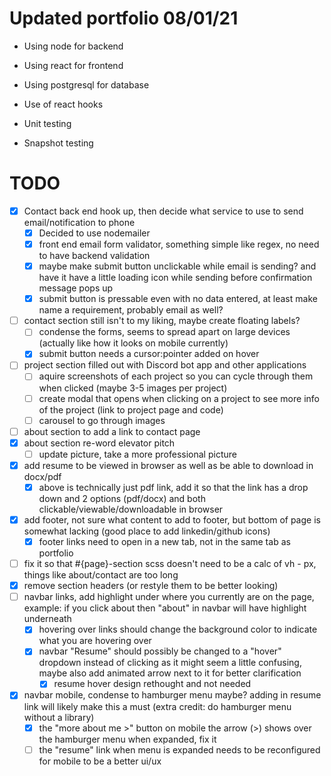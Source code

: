 # Updated portfolio 08/01/21

- Using node for backend
- Using react for frontend
- Using postgresql for database

- Use of react hooks
- Unit testing
- Snapshot testing

# TODO

- [X] Contact back end hook up, then decide what service to use to send email/notification to phone
    - [X] Decided to use nodemailer
    - [x] front end email form validator, something simple like regex, no need to have backend validation
    - [x] maybe make submit button unclickable while email is sending? and have it have a little loading icon while sending before confirmation message pops up
    - [x] submit button is pressable even with no data entered, at least make name a requirement, probably email as well?
- [ ] contact section still isn't to my liking, maybe create floating labels?
    - [ ] condense the forms, seems to spread apart on large devices (actually like how it looks on mobile currently)
    - [x] submit button needs a cursor:pointer added on hover
- [ ] project section filled out with Discord bot app and other applications
    - [ ] aquire screenshots of each project so you can cycle through them when clicked (maybe 3-5 images per project)
    - [ ] create modal that opens when clicking on a project to see more info of the project (link to project page and code)
    - [ ] carousel to go through images
- [ ] about section to add a link to contact page
- [x] about section re-word elevator pitch
    - [ ] update picture, take a more professional picture
- [X] add resume to be viewed in browser as well as be able to download in docx/pdf
    - [X] above is technically just pdf link, add it so that the link has a drop down and 2 options (pdf/docx) and both clickable/viewable/downloadable in browser
- [X] add footer, not sure what content to add to footer, but bottom of page is somewhat lacking (good place to add linkedin/github icons)
    - [x] footer links need to open in a new tab, not in the same tab as portfolio
- [ ] fix it so that #{page}-section scss doesn't need to be a calc of vh - px, things like about/contact are too long
- [x] remove section headers (or restyle them to be better looking)
- [ ] navbar links, add highlight under where you currently are on the page, example: if you click about then "about" in navbar will have highlight underneath
    - [x] hovering over links should change the background color to indicate what you are hovering over
    - [x] navbar "Resume" should possibly be changed to a "hover" dropdown instead of clicking as it might seem a little confusing, maybe also add animated arrow next to it for better clarification
        - [x] resume hover design rethought and not needed
- [x] navbar mobile, condense to hamburger menu maybe? adding in resume link will likely make this a must (extra credit: do hamburger menu without a library)
    - [x] the "more about me >" button on mobile the arrow (>) shows over the hamburger menu when expanded, fix it
    - [ ] the "resume" link when menu is expanded needs to be reconfigured for mobile to be a better ui/ux